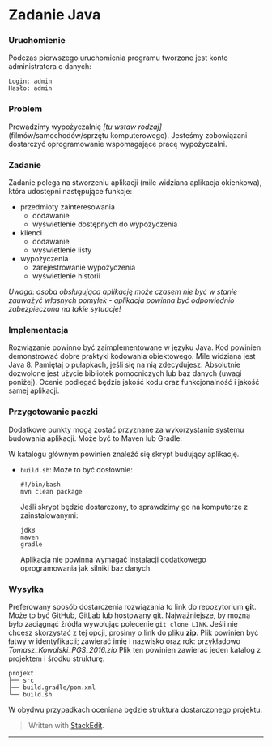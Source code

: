 
# Zadanie Java

### Uruchomienie
Podczas pierwszego uruchomienia programu tworzone jest konto administratora o danych:
```
Login: admin
Hasło: admin
```

### Problem
Prowadzimy wypożyczalnię _[tu wstaw rodzaj]_ (filmów/samochodów/sprzętu komputerowego). Jesteśmy zobowiązani dostarczyć oprogramowanie wspomagające pracę wypożyczalni.

### Zadanie
Zadanie polega na stworzeniu aplikacji (mile widziana aplikacja okienkowa), która udostępni następujące funkcje:

* przedmioty zainteresowania
    * dodawanie
    * wyświetlenie dostępnych do wypozyczenia
* klienci
    * dodawanie
    * wyświetlenie listy
* wypożyczenia
    * zarejestrowanie wypożyczenia
    * wyświetlenie historii

*Uwaga: osoba obsługująca aplikację może czasem nie być w stanie zauważyć własnych pomyłek - aplikacja powinna być odpowiednio zabezpieczona na takie sytuacje!*

### Implementacja

Rozwiązanie powinno być zaimplementowane w języku Java. Kod powinien demonstrować dobre praktyki kodowania obiektowego. Mile widziana jest Java 8. Pamiętaj o pułapkach, jeśli się na nią zdecydujesz. Absolutnie dozwolone jest użycie bibliotek pomocniczych lub baz danych (uwagi poniżej). Ocenie podlegać będzie jakość kodu oraz funkcjonalność i jakość samej aplikacji. 


### Przygotowanie paczki

Dodatkowe punkty mogą zostać przyznane za wykorzystanie systemu budowania aplikacji.
Może być to Maven lub Gradle.

W katalogu głównym powinien znaleźć się skrypt budujący aplikację.

- `build.sh`: Może to być dosłownie:
  ```
  #!/bin/bash
  mvn clean package
  ```

  Jeśli skrypt będzie dostarczony, to sprawdzimy go na komputerze z zainstalowanymi:

  ```
  jdk8
  maven
  gradle
  ```
  Aplikacja nie powinna wymagać instalacji dodatkowego oprogramowania jak silniki baz danych. 
 
### Wysyłka

Preferowany sposób dostarczenia rozwiązania to link do repozytorium **git**. Może to być GitHub, GitLab lub hostowany git. Najważniejsze, by można było zaciągnąć źródła wywołując polecenie `git clone LINK`. Jeśli nie chcesz skorzystać z tej opcji, prosimy o link do pliku **zip**. Plik powinien być łatwy w identyfikacji; zawierać imię i nazwisko oraz rok: przykładowo _Tomasz_Kowalski_PGS_2016.zip_ Plik ten powinien zawierać jeden katalog z projektem i środku strukturę:

```
projekt
├── src
├── build.gradle/pom.xml
└── build.sh
```

W obydwu przypadkach oceniana będzie struktura dostarczonego projektu.


> Written with [StackEdit](https://stackedit.io/).


----------
